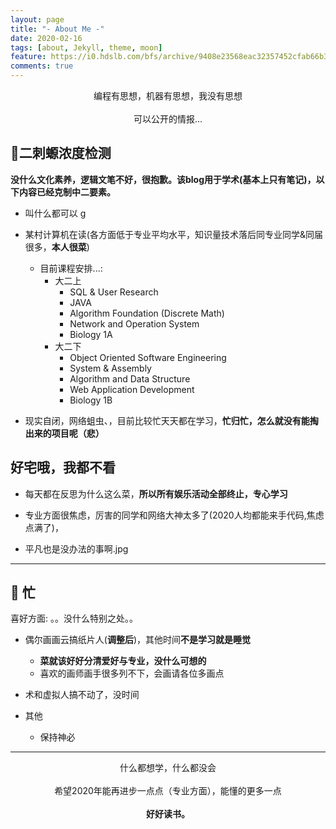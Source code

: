 ```yaml
---
layout: page
title: "- About Me -"
date: 2020-02-16
tags: [about, Jekyll, theme, moon]
feature: https://i0.hdslb.com/bfs/archive/9408e23568eac32357452cfab66b36f9bf86835d.png
comments: true
---
```

    
<center>编程有思想，机器有思想，我没有思想</center>
<br />
<center>可以公开的情报...</center>

## 💉二刺螈浓度检测

<strong>没什么文化素养，逻辑文笔不好，很抱歉。该blog用于学术(基本上只有笔记)，以下内容已经克制中二要素。</strong>

- 叫什么都可以 g
- 某村计算机在读(各方面低于专业平均水平，知识量技术落后同专业同学&同届很多，**本人很菜**)
  - 目前课程安排...:
    - 大二上
      - SQL & User Research
      - JAVA
      - Algorithm Foundation (Discrete Math)
      - Network and Operation System
      - Biology 1A
    - 大二下
      - Object Oriented Software Engineering
      - System & Assembly
      - Algorithm and Data Structure
      - Web Application Development
      - Biology 1B

- 现实自闭，网络蛆虫、，目前比较忙天天都在学习，**忙归忙，怎么就没有能掏出来的项目呢（悲）**

## 好宅哦，我都不看

- 每天都在反思为什么这么菜，**所以所有娱乐活动全部终止，专心学习**

- 专业方面很焦虑，厉害的同学和网络大神太多了(2020人均都能来手代码,焦虑点满了)，

- 平凡也是没办法的事啊.jpg

---

## 🍋 忙

喜好方面: 。。没什么特别之处。。

- 偶尔画画云搞纸片人(**调整后**)，其他时间**不是学习就是睡觉**
  - **菜就该好好分清爱好与专业，没什么可想的**
  - 喜欢的画师画手很多列不下，会画请各位多画点

- 术和虚拟人搞不动了，没时间
- 其他
  - 保持神必

---

<center>什么都想学，什么都没会</center>
<br />
<center>希望2020年能再进步一点点（专业方面），能懂的更多一点</center>
<br />
<center><strong>好好读书。</strong></center>